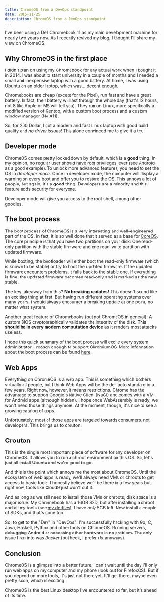 ```yaml
---
title: ChromeOS from a DevOps standpoint
date: 2015-11-25
description: ChromeOS from a DevOps standpoint
...
```


I've been using a Dell Chromebook 11 as my main development machine for nearly two years now. As I recently revived my blog, I thought I'll share my view on ChromeOS.

## Why ChromeOS in the first place
I didn't plan on using my Chromebook for any actual work when I bought it in 2014. I was about to start university in a couple of months and I needed a small and inexpensive laptop with a good battery. At home, I was using Ubuntu on an older laptop, which was... decent enough.

Chromebooks are cheap (except for the Pixel), run fast and have a great battery. In fact, their battery will last through the whole day (that's 12 hours, not 8 like Apple or MS will tell you). They run on Linux, more specifically a modified version of Gentoo, with a custom boot process and a custom window manager (No X11).

So, for 200 Dollar, I got a modern and fast Linux laptop with good build quality and *no driver issues*! This alone convinced me to give it a try.

## Developer mode
ChromeOS comes pretty locked down by default, which is a **good** thing. In my opinion, no regular user should have root privileges, ever (see Android as a good example). To unlock more advanced features, you need to set the OS in *developer mode*. Once in developer mode, the computer will display a warning on every boot and offer you to restore the OS. This annoys a lot of people, but again, it's a **good** thing. Developers are a minority and this feature adds security for everyone.

Developer mode will give you access to the root shell, among other goodies.

## The boot process
The boot process of ChromeOS is a very interesting and well-engineered part of the OS. In fact, it is so well done that it served as a base for [CoreOS](https://coreos.com). The core principle is that you have two partitions on your disk: One read-only partition with the stable firmware and one read-write partition with updated firmware.

While booting, the bootloader will either boot the read-only firmware (which is known to be stable) or try to boot the updated firmware. If the updated firmware encounters problems, it falls back to the stable one. If everything is fine, the updated firmware becomes read-only and is marked as the new stable.

The key takeaway from this? **No breaking updates!** This doesn't sound like an exciting thing at first. But having run different operating systems over many years, I would always encounter a breaking update at one point, no matter what system.

Another great feature of Chromebooks (but not ChromeOS in general): A custom BIOS cryptographically validates the integrity of the disk. **This should be in every modern computation device** as it renders most attacks useless.

I hope this quick summary of the boot process will excite every system administrator - reason enough to support ChromiumOS. More information about the boot process can be found [here](https://www.chromium.org/chromium-os/chromiumos-design-docs/disk-format).

## Web Apps
Everything on ChromeOS is a web app. This is something which bothers virtually all people, but I think Web Apps will be the de-facto standard in a few years. Right now, however, it means restrictions. Chrome has the advantage to support Google's Native Client (NaCl) and  comes with a VM for Android apps (although hidden). I hope once WebAssembly is ready, we won't need those things anymore. At the moment, though, it's nice to see a growing catalog of apps.

Unfortunately, most of those apps are targeted towards consumers, not developers. This brings us to crouton.

## Crouton
This is the single most important piece of software for any developer on ChromeOS. It allows you to run a chroot environment on this OS. So, let's just all install Ubuntu and we're good to go.

And this is the point which annoys me the most about ChromeOS. Until the ecosystem of web apps is ready, we'll always need VMs or chroots to get access to basic tools. I honestly believe we'll be there in a few years but right now, tools like Cloud9 just won't cut it.

And as long as we still need to install those VMs or chroots, disk space is a major issue. My Chromebook has a 16GB SSD, but after installing a chroot and all my tools (see  [my dotfiles](https://github.com/pierrebeaucamp/dotfiles)), I have only 5GB left. Now install a couple of SDKs, and that's gone too.

So, to get to the "Dev" in "DevOps": I'm successfully hacking with Go, C, Java, Haskell, Python and other tools on ChromeOS. Running servers, debugging Android or accessing other hardware is no problem. The only issue I ran into was *Docker* (but heck, I prefer *rkt* anyways).

## Conclusion
ChromeOS is a glimpse into a better future. I can't wait until the day I'll only run web apps on my computer and my phone (look out for FirefoxOS). But  if you depend on more tools, it's just not there yet. It'll get there, maybe even pretty soon, which is exciting.

ChromeOS is the best Linux desktop I've encountered so far, but it's ahead of its time.


